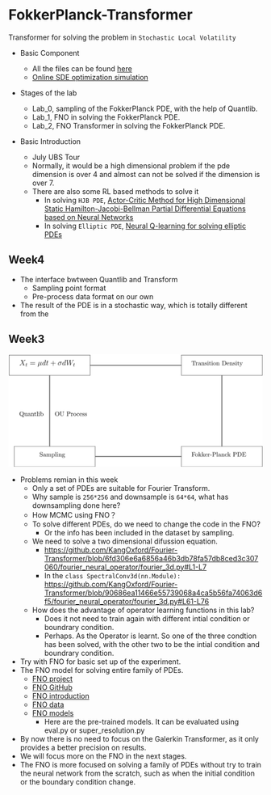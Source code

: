 # FokkerPlanck-Transformer

Transformer for solving the problem in `Stochastic Local Volatility`
* Basic Component
  * All the files can be found [here](https://drive.google.com/drive/folders/1tUCTlFCo_-FoiCj-LkJdOsZrlSSq4mTe?usp=sharing)
  * [Online SDE optimization simulation](https://drive.google.com/file/d/1QRuUF7aWUdJ25q0jIrGUu63Mn1ohrIMp/view)
* Stages of the lab
  * Lab_0, sampling of the FokkerPlanck PDE, with the help of Quantlib.
  * Lab_1, FNO in solving the FokkerPlanck PDE.
  * Lab_2, FNO Transformer in solving the FokkerPlanck PDE.

* Basic Introduction
  * July UBS Tour
  * Normally, it would be a high dimensional problem if the pde dimension is over 4 and almost can not be solved if the dimension is over 7.
  * There are also some RL based methods to solve it
    * In solving `HJB PDE`, [Actor-Critic Method for High Dimensional Static Hamilton-Jacobi-Bellman Partial Differential Equations based on Neural Networks](https://drive.google.com/file/d/1HaaCSM7JVOiG9VpH0m72fsYW_urPEwsb/view?usp=sharing)   
    * In solving `Elliptic PDE`, [Neural Q-learning for solving elliptic PDEs](https://drive.google.com/file/d/1rh6Syg8r4UgnDKIBX7bOw2zkC_4DDMF6/view?usp=sharing)

## Week4
* The interface bwtween Quantlib and Transform
  * Sampling point format
  * Pre-process data format on our own
* The result of the PDE is in a stochastic way, which is totally different from the 



## Week3

![Process](static/Process.svg)

* Problems remian in this week
  * Only a set of PDEs are suitable for Fourier Transform.
  * Why sample is `256*256` and downsample is `64*64`, what has downsampling done here?
  * How MCMC using FNO？
  * To solve different PDEs, do we need to change the code in the FNO?
    * Or the info has been included in the dataset by sampling.
  * We need to solve a two dimensional difussion equation.
    * https://github.com/KangOxford/Fourier-Transformer/blob/6fd306e6a6856a46b3db78fa57db8ced3c307060/fourier_neural_operator/fourier_3d.py#L1-L7
    * In the `class SpectralConv3d(nn.Module):`
    </br>https://github.com/KangOxford/Fourier-Transformer/blob/90686ea11466e55739068a4ca5b56fa74063d6f5/fourier_neural_operator/fourier_3d.py#L61-L76
  * How does the advantage of operator learning functions in this lab?
    * Does it not need to train again with different intial condition or boundrary condition.
    * Perhaps. As the Operator is learnt. So one of the three condtion has been solved, with the other two to be the intial condition and boundrary condition.
* Try with FNO for basic set up of the experiment.
* The FNO model for solving entire family of PDEs.
  * [FNO project](https://zongyi-li.github.io/neural-operator/)
  * [FNO GitHub](https://github.com/zongyi-li/fourier_neural_operator)
  * [FNO introduction](https://zongyi-li.github.io/blog/2020/fourier-pde/)
  * [FNO data](https://drive.google.com/drive/folders/1LfmrsIw6Wo_vbYhy3Azr4KVK8FeZDLT8?usp=sharing) 
  * [FNO models](https://drive.google.com/drive/folders/1pxQeQhE-M9OGbVIHr35fid4CDquXFWa-?usp=sharing)
    * Here are the pre-trained models. It can be evaluated using eval.py or super_resolution.py
* By now there is no need to focus on the Galerkin Transformer, as it only provides a better precision on results.
* We will focus more on the FNO in the next stages.
* The FNO is more focused on solving a family of PDEs without try to train the neural network from the scratch, such as when the initial condition or the boundary condition change.
